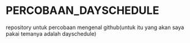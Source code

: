 # PERCOBAAN_DAYSCHEDULE
repository untuk percobaan mengenal github(untuk itu yang akan saya pakai temanya adalah dayschedule)
